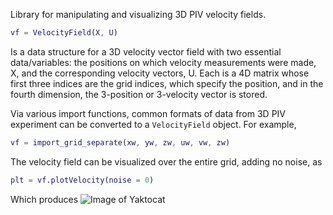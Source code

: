 Library for manipulating and visualizing 3D PIV velocity fields.

```matlab
vf = VelocityField(X, U)
```

Is a data structure for a 3D velocity vector field with two essential data/variables: the positions on which velocity measurements were made, X, and the corresponding velocity vectors, U. Each is a 4D matrix whose first three indices are the grid indices, which specify the position, and in the fourth dimension, the 3-position or 3-velocity vector is stored.

Via various import functions, common formats of data from 3D PIV experiment can be converted to a `VelocityField` object. For example,

```matlab
vf = import_grid_separate(xw, yw, zw, uw, vw, zw)
```

The velocity field can be visualized over the entire grid, adding no noise, as

```matlab
plt = vf.plotVelocity(noise = 0)
```

Which produces
![Image of Yaktocat](https://octodex.github.com/images/yaktocat.png)


